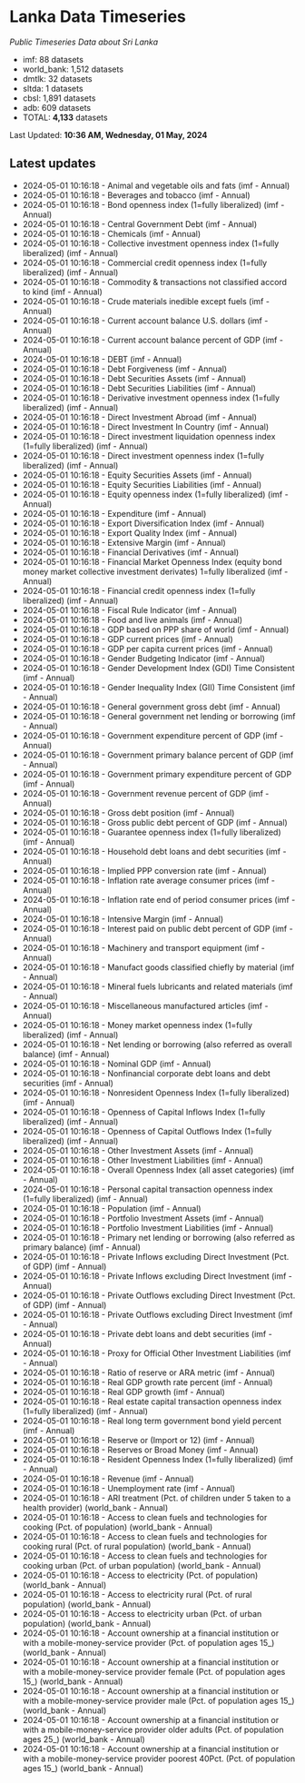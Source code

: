 # Lanka Data Timeseries
*Public Timeseries Data about Sri Lanka*

* imf: 88 datasets
* world_bank: 1,512 datasets
* dmtlk: 32 datasets
* sltda: 1 datasets
* cbsl: 1,891 datasets
* adb: 609 datasets
* TOTAL: **4,133** datasets

Last Updated: **10:36 AM, Wednesday, 01 May, 2024**

## Latest updates

* 2024-05-01 10:16:18 - Animal and vegetable oils and fats (imf - Annual)
* 2024-05-01 10:16:18 - Beverages and tobacco (imf - Annual)
* 2024-05-01 10:16:18 - Bond openness index (1=fully liberalized) (imf - Annual)
* 2024-05-01 10:16:18 - Central Government Debt (imf - Annual)
* 2024-05-01 10:16:18 - Chemicals (imf - Annual)
* 2024-05-01 10:16:18 - Collective investment openness index (1=fully liberalized) (imf - Annual)
* 2024-05-01 10:16:18 - Commercial credit openness index (1=fully liberalized) (imf - Annual)
* 2024-05-01 10:16:18 - Commodity & transactions not classified accord to kind (imf - Annual)
* 2024-05-01 10:16:18 - Crude materials inedible except fuels (imf - Annual)
* 2024-05-01 10:16:18 - Current account balance U.S. dollars (imf - Annual)
* 2024-05-01 10:16:18 - Current account balance percent of GDP (imf - Annual)
* 2024-05-01 10:16:18 - DEBT (imf - Annual)
* 2024-05-01 10:16:18 - Debt Forgiveness (imf - Annual)
* 2024-05-01 10:16:18 - Debt Securities Assets (imf - Annual)
* 2024-05-01 10:16:18 - Debt Securities Liabilities (imf - Annual)
* 2024-05-01 10:16:18 - Derivative investment openness index (1=fully liberalized) (imf - Annual)
* 2024-05-01 10:16:18 - Direct Investment Abroad (imf - Annual)
* 2024-05-01 10:16:18 - Direct Investment In Country (imf - Annual)
* 2024-05-01 10:16:18 - Direct investment liquidation openness index (1=fully liberalized) (imf - Annual)
* 2024-05-01 10:16:18 - Direct investment openness index (1=fully liberalized) (imf - Annual)
* 2024-05-01 10:16:18 - Equity Securities Assets (imf - Annual)
* 2024-05-01 10:16:18 - Equity Securities Liabilities (imf - Annual)
* 2024-05-01 10:16:18 - Equity openness index (1=fully liberalized) (imf - Annual)
* 2024-05-01 10:16:18 - Expenditure (imf - Annual)
* 2024-05-01 10:16:18 - Export Diversification Index (imf - Annual)
* 2024-05-01 10:16:18 - Export Quality Index (imf - Annual)
* 2024-05-01 10:16:18 - Extensive Margin (imf - Annual)
* 2024-05-01 10:16:18 - Financial Derivatives (imf - Annual)
* 2024-05-01 10:16:18 - Financial Market Openness Index (equity bond money market collective investment derivates) 1=fully liberalized (imf - Annual)
* 2024-05-01 10:16:18 - Financial credit openness index (1=fully liberalized) (imf - Annual)
* 2024-05-01 10:16:18 - Fiscal Rule Indicator (imf - Annual)
* 2024-05-01 10:16:18 - Food and live animals (imf - Annual)
* 2024-05-01 10:16:18 - GDP based on PPP share of world (imf - Annual)
* 2024-05-01 10:16:18 - GDP current prices (imf - Annual)
* 2024-05-01 10:16:18 - GDP per capita current prices (imf - Annual)
* 2024-05-01 10:16:18 - Gender Budgeting Indicator (imf - Annual)
* 2024-05-01 10:16:18 - Gender Development Index (GDI) Time Consistent (imf - Annual)
* 2024-05-01 10:16:18 - Gender Inequality Index (GII) Time Consistent (imf - Annual)
* 2024-05-01 10:16:18 - General government gross debt (imf - Annual)
* 2024-05-01 10:16:18 - General government net lending or borrowing (imf - Annual)
* 2024-05-01 10:16:18 - Government expenditure percent of GDP (imf - Annual)
* 2024-05-01 10:16:18 - Government primary balance percent of GDP (imf - Annual)
* 2024-05-01 10:16:18 - Government primary expenditure percent of GDP (imf - Annual)
* 2024-05-01 10:16:18 - Government revenue percent of GDP (imf - Annual)
* 2024-05-01 10:16:18 - Gross debt position (imf - Annual)
* 2024-05-01 10:16:18 - Gross public debt percent of GDP (imf - Annual)
* 2024-05-01 10:16:18 - Guarantee openness index (1=fully liberalized) (imf - Annual)
* 2024-05-01 10:16:18 - Household debt loans and debt securities (imf - Annual)
* 2024-05-01 10:16:18 - Implied PPP conversion rate (imf - Annual)
* 2024-05-01 10:16:18 - Inflation rate average consumer prices (imf - Annual)
* 2024-05-01 10:16:18 - Inflation rate end of period consumer prices (imf - Annual)
* 2024-05-01 10:16:18 - Intensive Margin (imf - Annual)
* 2024-05-01 10:16:18 - Interest paid on public debt percent of GDP (imf - Annual)
* 2024-05-01 10:16:18 - Machinery and transport equipment (imf - Annual)
* 2024-05-01 10:16:18 - Manufact goods classified chiefly by material (imf - Annual)
* 2024-05-01 10:16:18 - Mineral fuels lubricants and related materials (imf - Annual)
* 2024-05-01 10:16:18 - Miscellaneous manufactured articles (imf - Annual)
* 2024-05-01 10:16:18 - Money market openness index (1=fully liberalized) (imf - Annual)
* 2024-05-01 10:16:18 - Net lending or borrowing (also referred as overall balance) (imf - Annual)
* 2024-05-01 10:16:18 - Nominal GDP (imf - Annual)
* 2024-05-01 10:16:18 - Nonfinancial corporate debt loans and debt securities (imf - Annual)
* 2024-05-01 10:16:18 - Nonresident Openness Index (1=fully liberalized) (imf - Annual)
* 2024-05-01 10:16:18 - Openness of Capital Inflows Index (1=fully liberalized) (imf - Annual)
* 2024-05-01 10:16:18 - Openness of Capital Outflows Index (1=fully liberalized) (imf - Annual)
* 2024-05-01 10:16:18 - Other Investment Assets (imf - Annual)
* 2024-05-01 10:16:18 - Other Investment Liabilities (imf - Annual)
* 2024-05-01 10:16:18 - Overall Openness Index (all asset categories) (imf - Annual)
* 2024-05-01 10:16:18 - Personal capital transaction openness index (1=fully liberalized) (imf - Annual)
* 2024-05-01 10:16:18 - Population (imf - Annual)
* 2024-05-01 10:16:18 - Portfolio Investment Assets (imf - Annual)
* 2024-05-01 10:16:18 - Portfolio Investment Liabilities (imf - Annual)
* 2024-05-01 10:16:18 - Primary net lending or borrowing (also referred as primary balance) (imf - Annual)
* 2024-05-01 10:16:18 - Private Inflows excluding Direct Investment (Pct. of GDP) (imf - Annual)
* 2024-05-01 10:16:18 - Private Inflows excluding Direct Investment (imf - Annual)
* 2024-05-01 10:16:18 - Private Outflows excluding Direct Investment (Pct. of GDP) (imf - Annual)
* 2024-05-01 10:16:18 - Private Outflows excluding Direct Investment (imf - Annual)
* 2024-05-01 10:16:18 - Private debt loans and debt securities (imf - Annual)
* 2024-05-01 10:16:18 - Proxy for Official Other Investment Liabilities (imf - Annual)
* 2024-05-01 10:16:18 - Ratio of reserve or ARA metric (imf - Annual)
* 2024-05-01 10:16:18 - Real GDP growth rate percent (imf - Annual)
* 2024-05-01 10:16:18 - Real GDP growth (imf - Annual)
* 2024-05-01 10:16:18 - Real estate capital transaction openness index (1=fully liberalized) (imf - Annual)
* 2024-05-01 10:16:18 - Real long term government bond yield percent (imf - Annual)
* 2024-05-01 10:16:18 - Reserve or (Import or 12) (imf - Annual)
* 2024-05-01 10:16:18 - Reserves or Broad Money (imf - Annual)
* 2024-05-01 10:16:18 - Resident Openness Index (1=fully liberalized) (imf - Annual)
* 2024-05-01 10:16:18 - Revenue (imf - Annual)
* 2024-05-01 10:16:18 - Unemployment rate (imf - Annual)
* 2024-05-01 10:16:18 - ARI treatment (Pct. of children under 5 taken to a health provider) (world_bank - Annual)
* 2024-05-01 10:16:18 - Access to clean fuels and technologies for cooking (Pct. of population) (world_bank - Annual)
* 2024-05-01 10:16:18 - Access to clean fuels and technologies for cooking rural (Pct. of rural population) (world_bank - Annual)
* 2024-05-01 10:16:18 - Access to clean fuels and technologies for cooking urban (Pct. of urban population) (world_bank - Annual)
* 2024-05-01 10:16:18 - Access to electricity (Pct. of population) (world_bank - Annual)
* 2024-05-01 10:16:18 - Access to electricity rural (Pct. of rural population) (world_bank - Annual)
* 2024-05-01 10:16:18 - Access to electricity urban (Pct. of urban population) (world_bank - Annual)
* 2024-05-01 10:16:18 - Account ownership at a financial institution or with a mobile-money-service provider (Pct. of population ages 15_) (world_bank - Annual)
* 2024-05-01 10:16:18 - Account ownership at a financial institution or with a mobile-money-service provider female (Pct. of population ages 15_) (world_bank - Annual)
* 2024-05-01 10:16:18 - Account ownership at a financial institution or with a mobile-money-service provider male (Pct. of population ages 15_) (world_bank - Annual)
* 2024-05-01 10:16:18 - Account ownership at a financial institution or with a mobile-money-service provider older adults (Pct. of population ages 25_) (world_bank - Annual)
* 2024-05-01 10:16:18 - Account ownership at a financial institution or with a mobile-money-service provider poorest 40Pct. (Pct. of population ages 15_) (world_bank - Annual)